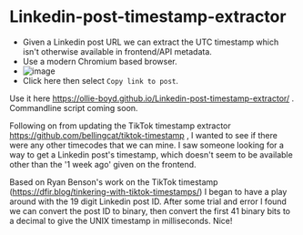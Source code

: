 # Linkedin-post-timestamp-extractor
* Given a Linkedin post URL we can extract the UTC timestamp which isn't otherwise available in frontend/API metadata. 
* Use a modern Chromium based browser.
* ![image](https://user-images.githubusercontent.com/50486871/143889889-1187c8b9-ad87-485f-9eaf-6f89df2d207c.png)
* Click here then select `Copy link to post`.

Use it here https://ollie-boyd.github.io/Linkedin-post-timestamp-extractor/ . Commandline script coming soon.

Following on from updating the TikTok timestamp extractor https://github.com/bellingcat/tiktok-timestamp , I wanted to see if there were any other timecodes that we can mine.
I saw someone looking for a way to get a Linkedin post's timestamp, which doesn't seem to be available other than the '1 week ago' given on the frontend.

Based on Ryan Benson's work on the TikTok timestamp (https://dfir.blog/tinkering-with-tiktok-timestamps/) I began to have a play around with the 19 digit Linkedin post ID. After some trial and error I found we can convert the post ID to binary, then convert the first 41 binary bits to a decimal to give the UNIX timestamp in milliseconds. Nice!



